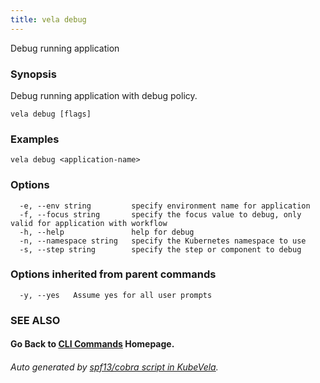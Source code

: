 ```yaml
---
title: vela debug
---
```


Debug running application

### Synopsis

Debug running application with debug policy.

```
vela debug [flags]
```

### Examples

```
vela debug <application-name>
```

### Options

```
  -e, --env string         specify environment name for application
  -f, --focus string       specify the focus value to debug, only valid for application with workflow
  -h, --help               help for debug
  -n, --namespace string   specify the Kubernetes namespace to use
  -s, --step string        specify the step or component to debug
```

### Options inherited from parent commands

```
  -y, --yes   Assume yes for all user prompts
```

### SEE ALSO



#### Go Back to [CLI Commands](vela.md) Homepage.


###### Auto generated by [spf13/cobra script in KubeVela](https://github.com/kubevela/kubevela/tree/master/hack/docgen).
